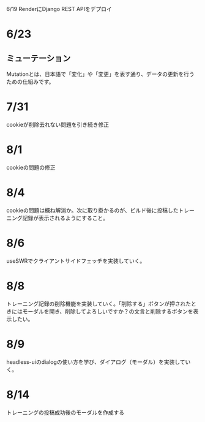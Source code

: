  6/19
RenderにDjango REST APIをデプロイ

# 6/23
## ミューテーション
Mutationとは、日本語で「変化」や「変更」を表す通り、データの更新を行うための仕組みです。

# 7/31
cookieが削除去れない問題を引き続き修正

# 8/1
cookieの問題の修正

# 8/4
cookieの問題は概ね解消か。次に取り掛かるのが、ビルド後に投稿したトレーニング記録が表示されるようにすること。

# 8/6
useSWRでクライアントサイドフェッチを実装していく。

# 8/8
トレーニング記録の削除機能を実装していく。「削除する」ボタンが押されたときにはモーダルを開き、削除してよろしいですか？の文言と削除するボタンを表示したい。

# 8/9
headless-uiのdialogの使い方を学び、ダイアログ（モーダル）を実装していく。

# 8/14
トレーニングの投稿成功後のモーダルを作成する
